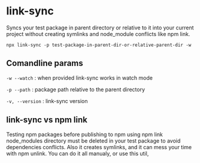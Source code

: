 # link-sync

Syncs your test package in parent directory or relative to it into your current project without creating symlinks and node_module conflicts like npm link.

`npx link-sync -p test-package-in-parent-dir-or-relative-parent-dir -w`


## Comandline params

`-w --watch` : when provided link-sync works in watch mode

`-p --path` : package path relative to the parent directory 

`-v, --version` : link-sync version 


## link-sync vs npm link

Testing npm packages before publishing to npm using npm link node_modules directory must be deleted in your test package to avoid dependencies conflicts. Also it creates  symlinks, and it can mess your time with npm unlink. You can do it all manualy, or use this util, 

